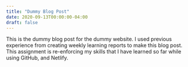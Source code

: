 ```yaml
---
title: "Dummy Blog Post"
date: 2020-09-13T00:00:00-04:00
draft: false
---
```

This is the dummy blog post for the dummy website. I used previous experience from creating weekly learning
reports to make this blog post. This assignment is re-enforcing my skills that I have learned so far while
using GitHub, and Netlify. 
